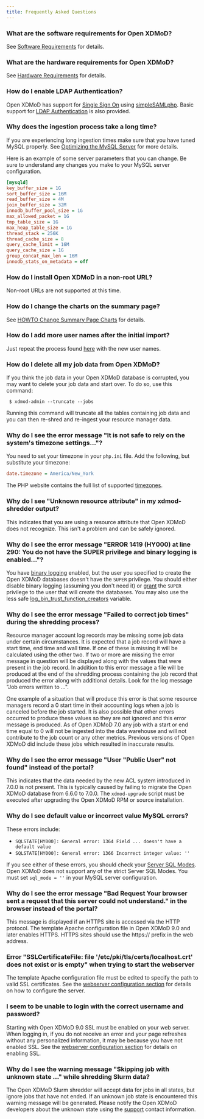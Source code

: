 ```yaml
---
title: Frequently Asked Questions
---
```


### What are the software requirements for Open XDMoD?

See [Software Requirements](software-requirements.html) for details.

### What are the hardware requirements for Open XDMoD?

See [Hardware Requirements](hardware-requirements.html) for details.

### How do I enable LDAP Authentication?

Open XDMoD has support for [Single Sign On](simpleSAMLphp.html)
using [simpleSAMLphp][simplesaml].  Basic support for [LDAP Authentication](simpleSAMLphp-ldap.html) is also provided.

[simplesaml]: https://simplesamlphp.org/

### Why does the ingestion process take a long time?

If you are experiencing long ingestion times make sure that you have
tuned MySQL properly.  See
[Optimizing the MySQL Server][optimizing-mysql] for more details.

Here is an example of some server parameters that you can change.  Be
sure to understand any changes you make to your MySQL server
configuration.

```ini
[mysqld]
key_buffer_size = 1G
sort_buffer_size = 16M
read_buffer_size = 4M
join_buffer_size = 32M
innodb_buffer_pool_size = 1G
max_allowed_packet = 1G
tmp_table_size = 1G
max_heap_table_size = 1G
thread_stack = 256K
thread_cache_size = 8
query_cache_limit = 16M
query_cache_size = 1G
group_concat_max_len = 16M
innodb_stats_on_metadata = off
```

[optimizing-mysql]: https://dev.mysql.com/doc/refman/5.5/en/optimizing-server.html

### How do I install Open XDMoD in a non-root URL?

Non-root URLs are not supported at this time.

### How do I change the charts on the summary page?

See [HOWTO Change Summary Page Charts](howto-summary-charts.html) for
details.

### How do I add more user names after the initial import?

Just repeat the process found [here](user-names.html) with the new user
names.

### How do I delete all my job data from Open XDMoD?

If you think the job data in your Open XDMoD database is corrupted, you
may want to delete your job data and start over.  To do so, use this
command:

     $ xdmod-admin --truncate --jobs

Running this command will truncate all the tables containing job data
and you can then re-shred and re-ingest your resource manager data.

### Why do I see the error message "It is not safe to rely on the system's timezone settings..."?

You need to set your timezone in your `php.ini` file.  Add the
following, but substitute your timezone:

```ini
date.timezone = America/New_York
```

The PHP website contains the full list of supported [timezones][].

[timezones]: http://php.net/manual/en/timezones.php

### Why do I see "Unknown resource attribute" in my xdmod-shredder output?

This indicates that you are using a resource attribute that Open XDMoD
does not recognize. This isn't a problem and can be safely ignored.

### Why do I see the error message "ERROR 1419 (HY000) at line 290: You do not have the SUPER privilege and binary logging is enabled..."?

You have [binary logging][mysql-binary-log] enabled, but the user you
specified to create the Open XDMoD databases doesn't have the `SUPER`
privilege.  You should either disable binary logging (assuming you don't
need it) or [grant][mysql-grant] the `SUPER` privilege to the user that
will create the databases.  You may also use the less safe
[log_bin_trust_function_creators][] variable.

[mysql-binary-log]:                https://dev.mysql.com/doc/refman/5.5/en/replication-options-binary-log.html
[mysql-grant]:                     https://dev.mysql.com/doc/refman/5.5/en/grant.html
[log_bin_trust_function_creators]: https://dev.mysql.com/doc/refman/5.5/en/replication-options-binary-log.html#option_mysqld_log-bin-trust-function-creators

### Why do I see the error message "Failed to correct job times" during the shredding process?

Resource manager account log records may be missing some job data under certain
circumstances.  It is expected that a job record will have a start time, end
time and wall time.  If one of these is missing it will be calculated using the
other two.  If two or more are missing the error message in question will be
displayed along with the values that were present in the job record.  In
addition to this error message a file will be produced at the end of the
shredding process containing the job record that produced the error along with
additional details.  Look for the log message "Job errors written to ...".

One example of a situation that will produce this error is that some resource
managers record a 0 start time in their accounting logs when a job is canceled
before the job started.  It is also possible that other errors occurred to
produce these values so they are not ignored and this error message is produced.
As of Open XDMoD 7.0 any job with a start or end time equal to 0 will not be
ingested into the data warehouse and will not contribute to the job count or
any other metrics.  Previous versions of Open XDMoD did include these jobs
which resulted in inaccurate results.

### Why do I see the error message "User "Public User" not found" instead of the portal?

This indicates that the data needed by the new ACL system introduced in 7.0.0 is
not present.  This is typically caused by failing to migrate the Open XDMoD
database from 6.6.0 to 7.0.0.  The `xdmod-upgrade` script must be executed
after upgrading the Open XDMoD RPM or source installation.

### Why do I see default value or incorrect value MySQL errors?

These errors include:

- `SQLSTATE[HY000]: General error: 1364 Field ... doesn't have a default value`
- `SQLSTATE[HY000]: General error: 1366 Incorrect integer value: ''`

If you see either of these errors, you should check your
[Server SQL Modes][sql-mode].  Open XDMoD does not support any of the strict
Server SQL Modes.  You must set `sql_mode = ''` in your MySQL server
configuration.

[sql-mode]: https://dev.mysql.com/doc/refman/5.5/en/sql-mode.html

### Why do I see the error message "Bad Request Your browser sent a request that this server could not understand." in the browser instead of the portal?

This message is displayed if an HTTPS site is accessed via the HTTP protocol. The template
Apache configuration file in Open XDMoD 9.0 and later enables HTTPS. HTTPS
sites should use the https:// prefix in the web address.

### Error "SSLCertificateFile: file '/etc/pki/tls/certs/localhost.crt' does not exist or is empty" when trying to start the webserver

The template Apache configuration file must be edited to specify the path to
valid SSL certificates. See the [webserver configuration section](configuration.html#apache-configuration)
for details on how to configure the server.

### I seem to be unable to login with the correct username and password?

Starting with Open XDMoD 9.0 SSL must be enabled on your web server. When logging in, if you do not
receive an error and your page refreshes without any personalized information, it may be because you
have not enabled SSL. See the [webserver configuration section](configuration.html#apache-configuration) for details
on enabling SSL.

### Why do I see the warning message "Skipping job with unknown state ..." while shredding Slurm data?

The Open XDMoD Slurm shredder will accept data for jobs in all states, but
ignore jobs that have not ended.  If an unknown job state is encountered this
warning message will be generated.  Please notify the Open XDMoD developers
about the unknown state using the [support](support.html) contact information.
